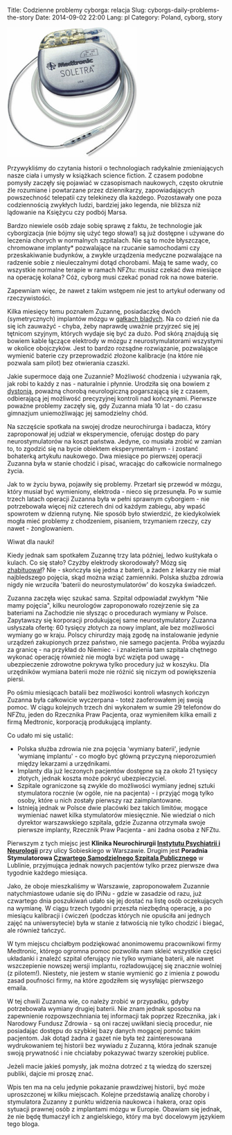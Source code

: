 ﻿Title: Codzienne problemy cyborga: relacja
Slug: cyborgs-daily-problems-the-story
Date: 2014-09-02 22:00
Lang: pl
Category: Poland, cyborg, story

<a href="http://professional.medtronic.com/pt/neuro/dbs-md/prod/soletra/">
  <img class="article-img" src="images/02_cyborg_story/medtronic-soletra.jpg" style="width: 300px; height: 300px;" title="Soletra neurostimulator by Medtronic">
</a>

Przywykliśmy do czytania historii o technologiach radykalnie zmieniających nasze ciała i umysły w książkach science fiction. Z czasem podobne pomysły zaczęły się pojawiać w czasopismach naukowych, często okrutnie źle rozumiane i powtarzane przez dziennikarzy, zapowiadających powszechność telepatii czy telekinezy dla każdego. Pozostawały one poza codziennością zwykłych ludzi, bardziej jako legenda, nie bliższa niż lądowanie na Księżycu czy podbój Marsa.

Bardzo niewiele osób zdaje sobię sprawę z faktu, że technologie jak cyborgizacja (nie bójmy się użyć tego słowa!) są już dostępne i używane do leczenia chorych w normalnych szpitalach. Nie są to może błyszczące, chromowane implanty<span title="w zasadzie są, ale nie widać tego pod skórą">*</span> pozwalające na rzucanie samochodami czy przeskakiwanie budynków, a zwykłe urządzenia medyczne pozwalające na radzenie sobie z nieuleczalnymi dotąd chorobami. Mają te same wady, co wszystkie normalne terapie w ramach NFZtu: musisz czekać dwa miesiące na operację kolana? Cóż, cyborg musi czekać ponad rok na nowe baterie.

Zapewniam więc, że nawet z takim wstępem nie jest to artykuł oderwany od rzeczywistości.

Kilka miesięcy temu poznałem Zuzannę, posiadaczkę dwóch (symetrycznych) implantów mózgu w [gałkach bladych]. Na co dzień nie da się ich zauważyć - chyba, żeby naprawdę uważnie przyjrzeć się jej tętnicom szyjnym, których wydaje się być za dużo. Pod skórą znajdują się bowiem kable łączące elektrody w mózgu z neurostymulatorami wszystymi w okolice obojczyków. Jest to bardzo rozsądne rozwiązanie, pozwalające wymienić baterie czy przeprowadzić złożone kalibracje (na które nie pozwala sam pilot) bez otwierania czaszki.

Jakie supermoce dają one Zuzannie? Możliwość chodzenia i używania rąk, jak robi to każdy z nas - naturalnie i płynnie. Urodziła się ona bowiem z [dystonią], poważną chorobą neurologiczną pogarszającą się z czasem, odbierającą jej możliwość precyzyjnej kontroli nad kończynami. Pierwsze poważne problemy zaczęły się, gdy Zuzanna miała 10 lat - do czasu gimnazjum uniemożliwając jej samodzielny chód.

Na szczęście spotkała na swojej drodze neurochirurga i badacza, który zaproponował jej udział w eksperymencie, oferując dostęp do pary neurostymulatorów na koszt państwa. Jedyne, co musiała zrobić w zamian to, to zgodzić się na bycie obiektem eksperymentalnym - i zostanć bohaterką artykułu naukowego. Dwa miesiące po pierwszej operacji Zuzanna była w stanie chodzić i pisać, wracając do całkowicie normalnego życia.

Jak to w życiu bywa, pojawiły się problemy. Przetarł się przewód w mózgu, który musiał być wymieniony, elektroda - nieco się przesunęła. Po w sumie trzech latach operacji Zuzanna była w pełni sprawnym cyborgiem - nie potrzebowała więcej niż czterech dni od każdym zabiegu, aby wpaść spowrotem w dzienną rutynę. Nie sposób było stwierdzić, że kiedykolwiek mogła mieć problemy z chodzeniem, pisaniem, trzymaniem rzeczy, czy nawet - żonglowaniem.

Wiwat dla nauki!

Kiedy jednak sam spotkałem Zuzannę trzy lata później, ledwo kuśtykała o kulach. Co się stało? Czyżby elektrody skorodowały? Mózg się [zhabituował]? Nie - skończyła się jedna z baterii, a żaden z lekarzy nie miał najbledszego pojęcia, skąd można wziąć zamienniki. Polska służba zdrowia nigdy nie wrzuciła 'baterii do neurostymulatorów' do koszyka świadczeń.

Zuzanna zaczęła więc szukać sama. Szpital odpowiadał zwykłym "Nie mamy pojęcia", kilku neurologów zaproponowało rozejrzenie się za bateriami na Zachodzie nie słysząc o procedurach wymiany w Polsce. Zapytawszy się korporacji produkującej same neurostymulatory Zuzanna usłyszała ofertę: 60 tysięcy złotych za nowy implant, ale bez możliwości wymiany go w kraju. Polscy chirurdzy mają zgodę na instalowanie jedynie urządzeń zakupionych przez państwo, nie samego pacjenta. Próba wyjazdu za granicę - na przykład do Niemiec - i znalezienia tam szpitala chętnego wykonać operację również nie mogła być wzięta pod uwagę - ubezpieczenie zdrowotne pokrywa tylko procedury już w koszyku. Dla urzędników wymiana baterii może nie różnić się niczym od powiększenia piersi.

Po ośmiu miesiącach batalii bez możliwości kontroli własnych kończyn Zuzanna była całkowicie wyczerpana - toteż zaoferowałem jej swoją pomoc. W ciągu kolejnych trzech dni wykonałem w sumie 29 telefonów do NFZtu, jeden do Rzecznika Praw Pacjenta, oraz wymieniłem kilka emaili z firmą Medtronic, korporacją produkującą implanty.

Co udało mi się ustalić:
 - Polska służba zdrowia nie zna pojęcia 'wymiany baterii', jedynie 'wymianę implantu' - co mogło być główną przyczyną nieporozumień między lekarzami a urzędnikami.
 - Implanty dla już leczonych pacjentów dostępne są za około 21 tysięcy złotych, jednak koszta może pokryć ubezpieczyciel.
 - Szpitale ograniczone są zwykle do możliwości wymiany jednej sztuki stymulatora rocznie (w ogóle, nie na pacjenta) - i przyjąć mogą tylko osoby, które u nich zostały pierwszy raz zaimplantowane.
 - Istnieją jednak w Polsce dwie placówki bez takich limitów, mogące wymieniać nawet kilka stymulatorów miesięcznie. Nie wiedział o nich dyrektor warszawskiego szpitala, gdzie Zuzanna otrzymała swoje pierwsze implanty, Rzecznik Praw Pacjenta - ani żadna osoba z NFZtu.

Pierwszym z tych miejsc jest **Klinika Neurochirurgii [Instytutu Psychiatrii i Neurologii]** przy ulicy Sobieskiego w Warszawie. Drugim jest **Poradnia Stymulatorowa [Czwartego Samodzielnego Szpitala Publicznego]** w Lublinie, przyjmująca jednak nowych pacjentów tylko przez pierwsze dwa tygodnie każdego miesiąca.

Jako, że oboje mieszkaliśmy w Warszawie, zaproponowałem Zuzannie natychmiastowe udanie się do IPiNu - gdzie w zasadzie od razu, już czwartego dnia poszukiwań udało się jej dostać na listę osób oczekujących na wymianę. W ciągu trzech tygodni przeszła niezbędną operację, a po miesiącu kalibracji i ćwiczeń (podczas których nie opuściła ani jednych zajęć na uniwersytecie) była w stanie z łatwością nie tylko chodzić i biegać, ale również tańczyć.

W tym miejscu chciałbym podziękować anonimowemu pracownikowi firmy Medtronic, którego ogromna pomoc pozwoliła nam skleić wszystkie części układanki i znaleźć szpital oferujący nie tylko wymianę baterii, ale nawet wszczepienie nowszej wersji implantu, rozładowującej się znacznie wolniej (z pilotem!). Niestety, nie jestem w stanie wymienić go z imienia z powodu zasad poufności firmy, na które zgodziłem się wysyłając pierwszego emaila.

W tej chwili Zuzanna wie, co należy zrobić w przypadku, gdyby potrzebowała wymiany drugiej baterii. Nie znam jednak sposobu na zapewnienie rozpowszechniania tej informacji tak poprzez Rzecznika, jak i Narodowy Fundusz Zdrowia - są oni raczej uwikłani siecią procedur, nie posiadając dostępu do szybkiej bazy danych mogącej pomóc takim pacjentom. Jak dotąd żadna z gazet nie była też zainteresowana wydrukowaniem tej historii bez wywiadu z Zuzanną, która jednak szanuje swoją prywatność i nie chciałaby pokazywać twarzy szerokiej publice.

Jeżeli macie jakieś pomysły, jak można dotrzeć z tą wiedzą do szerszej publiki, dajcie mi proszę znać.

Wpis ten ma na celu jedynie pokazanie prawdziwej historii, być może uproszczonej w kilku miejscach. Kolejne przedstawią analizę choroby i stymulatora Zuzanny z punktu widzenia naukowca i hakera, oraz opis sytuacji prawnej osób z implantami mózgu w Europie. Obawiam się jednak, że nie będę tłumaczył ich z angielskiego, który ma być docelowym językiem tego bloga.

[gałkach bladych]: http://pl.wikipedia.org/wiki/Ga%C5%82ka_blada
[dystonią]: http://pl.wikipedia.org/wiki/Dystonia
[zhabituował]: http://pl.wikipedia.org/wiki/Habituacja
[Instytutu Psychiatrii i Neurologii]: http://www.ipin.edu.pl/
[Czwartego Samodzielnego Szpitala Publicznego]: http://www.spsk4.lublin.pl/
